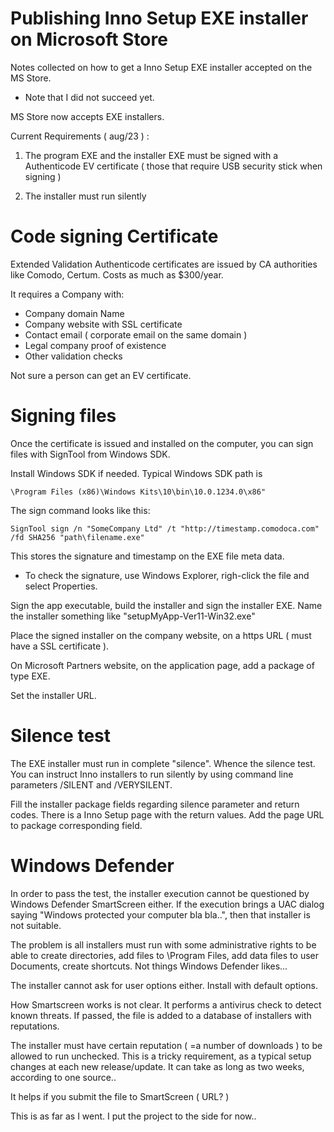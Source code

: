 # Publishing Inno Setup EXE installer on Microsoft Store

Notes collected on how to get a Inno Setup EXE installer accepted on the MS Store.

* Note that I did not succeed yet.

MS Store now accepts EXE installers.

Current Requirements ( aug/23 ) :

1) The program EXE and the installer EXE must be signed with a 
Authenticode EV certificate ( those that require USB security stick when signing )

2) The installer must run silently

# Code signing Certificate 

Extended Validation Authenticode certificates are issued by CA authorities
like Comodo, Certum. Costs as much as $300/year.

It requires a Company with:

* Company domain Name
* Company website with SSL certificate
* Contact email ( corporate email on the same domain )
* Legal company proof of existence
* Other validation checks

Not sure a person can get an EV certificate.

# Signing files

Once the certificate is issued and installed on the computer, 
you can sign files with SignTool from Windows SDK. 

Install Windows SDK if needed. Typical Windows SDK path is 

    \Program Files (x86)\Windows Kits\10\bin\10.0.1234.0\x86"              

The sign command looks like this:

    SignTool sign /n "SomeCompany Ltd" /t "http://timestamp.comodoca.com" /fd SHA256 "path\filename.exe"

This stores the signature and timestamp on the EXE file meta data.

* To check the signature, use Windows Explorer, righ-click the file and select Properties.

Sign the app executable, build the installer and sign the installer EXE.
Name the installer something like "setupMyApp-Ver11-Win32.exe"

Place the signed installer on the company website, on a https URL ( must have a SSL certificate ).

On Microsoft Partners website, on the application page, add a package of type EXE.

Set the installer URL.

# Silence test

The EXE installer  must run in complete "silence". Whence the silence test.
You can instruct Inno installers to run silently by using command line  
parameters /SILENT and /VERYSILENT.

Fill the installer package fields regarding silence parameter
and return codes. There is a Inno Setup page with the return values.
Add the page URL to package corresponding field.

# Windows Defender 

In order to pass the test, the installer execution cannot be questioned 
by Windows Defender SmartScreen either. If the execution brings a UAC
dialog saying "Windows protected your computer bla bla..", then that
installer is not suitable.

The problem is all installers must run with some administrative rights
to be able to create directories, add files to \Program Files\,
add data files to user Documents, create shortcuts. 
Not things Windows Defender likes...

The installer cannot ask for user options either. Install with default options.

How Smartscreen works is not clear. It performs a antivirus check
to detect known threats. If passed, the file is added to a database 
of installers with reputations. 

The installer must have certain reputation ( =a number of downloads ) 
to be allowed to run unchecked. This is a tricky requirement, as a 
typical setup changes at each new release/update. 
It can take as long as two weeks, according to one source..

It helps if you submit the file to SmartScreen ( URL? ) 

This is as far as I went. I put the project to the side for now..




